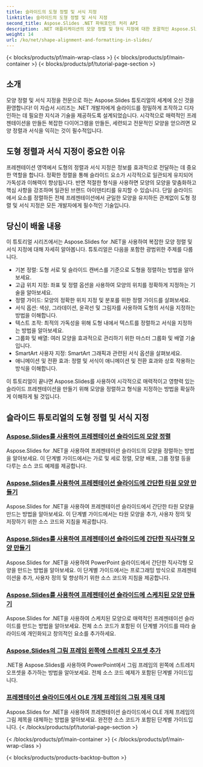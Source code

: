```yaml
---
title: 슬라이드의 도형 정렬 및 서식 지정
linktitle: 슬라이드의 도형 정렬 및 서식 지정
second_title: Aspose.Slides .NET 파워포인트 처리 API
description: .NET 애플리케이션의 모양 정렬 및 형식 지정에 대한 포괄적인 Aspose.Slides 자습서를 살펴보세요. 손쉽게 모양을 정렬하고 서식을 지정하는 방법을 배워 슬라이드 프레젠테이션을 정밀하게 향상하세요.
weight: 14
url: /ko/net/shape-alignment-and-formatting-in-slides/
---
```


{< blocks/products/pf/main-wrap-class >}
{< blocks/products/pf/main-container >}
{< blocks/products/pf/tutorial-page-section >}


## 소개

모양 정렬 및 서식 지정을 전문으로 하는 Aspose.Slides 튜토리얼의 세계에 오신 것을 환영합니다! 이 자습서 시리즈는 .NET 개발자에게 슬라이드를 정밀하게 조작하고 디자인하는 데 필요한 지식과 기술을 제공하도록 설계되었습니다. 시각적으로 매력적인 프레젠테이션을 만들든 복잡한 다이어그램을 만들든, 세련되고 전문적인 모양을 얻으려면 모양 정렬과 서식을 익히는 것이 필수적입니다.

## 도형 정렬과 서식 지정이 중요한 이유

프레젠테이션 영역에서 도형의 정렬과 서식 지정은 정보를 효과적으로 전달하는 데 중요한 역할을 합니다. 정확한 정렬을 통해 슬라이드 요소가 시각적으로 일관되게 유지되어 가독성과 이해력이 향상됩니다. 반면 적절한 형식을 사용하면 모양의 모양을 맞춤화하고 핵심 사항을 강조하며 일관된 브랜드 아이덴티티를 유지할 수 있습니다. 단일 슬라이드에서 요소를 정렬하든 전체 프레젠테이션에서 균일한 모양을 유지하든 관계없이 도형 정렬 및 서식 지정은 모든 개발자에게 필수적인 기술입니다.

## 당신이 배울 내용

이 튜토리얼 시리즈에서는 Aspose.Slides for .NET을 사용하여 복잡한 모양 정렬 및 서식 지정에 대해 자세히 알아봅니다. 튜토리얼은 다음을 포함한 광범위한 주제를 다룹니다.

- 기본 정렬: 도형 서로 및 슬라이드 캔버스를 기준으로 도형을 정렬하는 방법을 알아보세요.
- 고급 위치 지정: 좌표 및 정렬 옵션을 사용하여 모양의 위치를 정확하게 지정하는 기술을 알아보세요.
- 정렬 가이드: 모양의 정확한 위치 지정 및 분포를 위한 정렬 가이드를 살펴보세요.
- 서식 옵션: 색상, 그라데이션, 윤곽선 및 그림자를 사용하여 도형의 서식을 지정하는 방법을 이해합니다.
- 텍스트 조작: 최적의 가독성을 위해 도형 내에서 텍스트를 정렬하고 서식을 지정하는 방법을 알아보세요.
- 그룹화 및 배열: 여러 모양을 효과적으로 관리하기 위한 마스터 그룹화 및 배열 기술입니다.
- SmartArt 사용자 지정: SmartArt 그래픽과 관련된 서식 옵션을 살펴보세요.
- 애니메이션 및 전환 효과: 정렬 및 서식이 애니메이션 및 전환 효과와 상호 작용하는 방식을 이해합니다.

이 튜토리얼이 끝나면 Aspose.Slides를 사용하여 시각적으로 매력적이고 영향력 있는 슬라이드 프레젠테이션을 만들기 위해 모양을 정렬하고 형식을 지정하는 방법을 확실하게 이해하게 될 것입니다.

## 슬라이드 튜토리얼의 도형 정렬 및 서식 지정
### [Aspose.Slides를 사용하여 프레젠테이션 슬라이드의 모양 정렬](./aligning-shapes/)
Aspose.Slides for .NET을 사용하여 프레젠테이션 슬라이드의 모양을 정렬하는 방법을 알아보세요. 이 단계별 가이드에서는 가로 및 세로 정렬, 모양 배포, 그룹 정렬 등을 다루는 소스 코드 예제를 제공합니다.
### [Aspose.Slides를 사용하여 프레젠테이션 슬라이드에 간단한 타원 모양 만들기](./creating-simple-ellipse-shape/)
Aspose.Slides for .NET을 사용하여 프레젠테이션 슬라이드에서 간단한 타원 모양을 만드는 방법을 알아보세요. 이 단계별 가이드에서는 타원 모양을 추가, 사용자 정의 및 저장하기 위한 소스 코드와 지침을 제공합니다.
### [Aspose.Slides를 사용하여 프레젠테이션 슬라이드에 간단한 직사각형 모양 만들기](./creating-simple-rectangle-shape/)
Aspose.Slides for .NET을 사용하여 PowerPoint 슬라이드에서 간단한 직사각형 모양을 만드는 방법을 알아보세요. 이 단계별 가이드에서는 프로그래밍 방식으로 프레젠테이션을 추가, 사용자 정의 및 향상하기 위한 소스 코드와 지침을 제공합니다.
### [Aspose.Slides를 사용하여 프레젠테이션 슬라이드에 스케치된 모양 만들기](./creating-sketched-shapes/)
Aspose.Slides for .NET을 사용하여 스케치된 모양으로 매력적인 프레젠테이션 슬라이드를 만드는 방법을 알아보세요. 전체 소스 코드가 포함된 이 단계별 가이드를 따라 슬라이드에 개인화되고 창의적인 요소를 추가하세요.
### [Aspose.Slides의 그림 프레임 왼쪽에 스트레치 오프셋 추가](./adding-stretch-offset-left-picture-frame/)
.NET용 Aspose.Slides를 사용하여 PowerPoint에서 그림 프레임의 왼쪽에 스트레치 오프셋을 추가하는 방법을 알아보세요. 전체 소스 코드 예제가 포함된 단계별 가이드입니다.
### [프레젠테이션 슬라이드에서 OLE 개체 프레임의 그림 제목 대체](./substituting-picture-title-ole-object-frame/)
Aspose.Slides for .NET을 사용하여 프레젠테이션 슬라이드에서 OLE 개체 프레임의 그림 제목을 대체하는 방법을 알아보세요. 완전한 소스 코드가 포함된 단계별 가이드입니다.
{< /blocks/products/pf/tutorial-page-section >}

{< /blocks/products/pf/main-container >}
{< /blocks/products/pf/main-wrap-class >}

{< blocks/products/products-backtop-button >}
